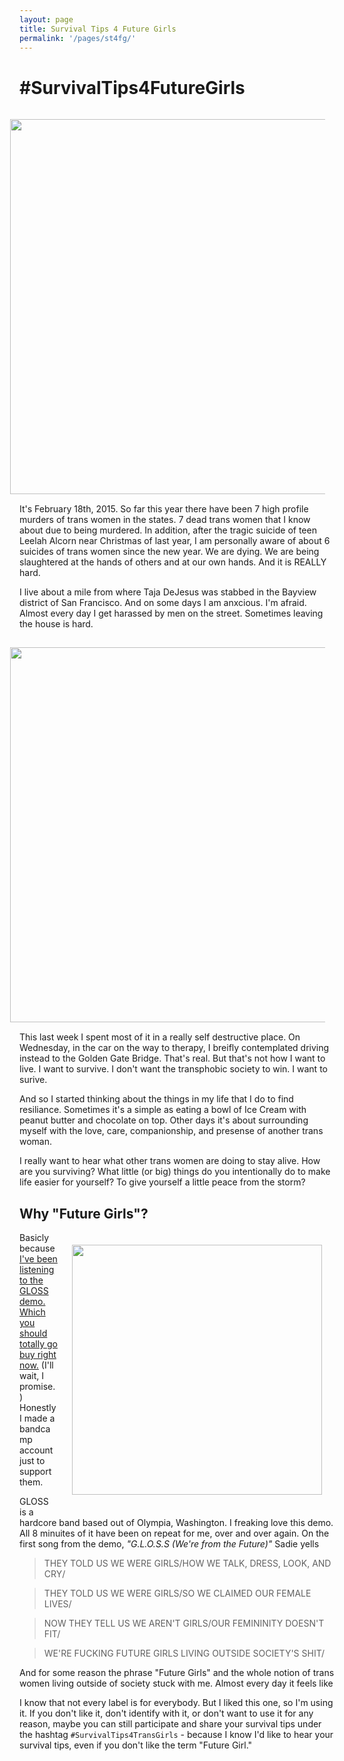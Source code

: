 ```yaml
---
layout: page
title: Survival Tips 4 Future Girls
permalink: '/pages/st4fg/'
---
```


# #SurvivalTips4FutureGirls

<img src="https://36.media.tumblr.com/ac11072a790d35614043a5baad01dd95/tumblr_nk0dv1KwkI1qz7dx8o1_1280.png" style="width: 600px; margin: 0 auto; padding: 15px" align="right">


It's February 18th, 2015. So far this year there have been 7 high profile murders of trans women in the states. 7 dead trans women that I know about due to being murdered. In addition, after the tragic suicide of teen Leelah Alcorn near Christmas of last year, I am personally aware of about 6 suicides of trans women since the new year. We are dying. We are being slaughtered at the hands of others and at our own hands. And it is REALLY hard.

I live about a mile from where Taja DeJesus was stabbed in the Bayview district of San Francisco. And on some days I am anxcious. I'm afraid. Almost every day I get harassed by men on the street. Sometimes leaving the house is hard.

<img src="https://40.media.tumblr.com/7920755dee95efc601064f093ea68d08/tumblr_nk0dv1KwkI1qz7dx8o2_1280.png" style="width: 600px; margin: 0 auto; padding: 15px" align="right">

This last week I spent most of it in a really self destructive place. On Wednesday, in the car on the way to therapy, I breifly contemplated driving instead to the Golden Gate Bridge. That's real. But that's not how I want to live. I want to survive. I don't want the transphobic society to win. I want to surive.

And so I started thinking about the things in my life that I do to find resiliance. Sometimes it's a simple as eating a bowl of Ice Cream with peanut butter and chocolate on top. Other days it's about surrounding myself with the love, care, companionship, and presense of another trans woman.

I really want to hear what other trans women are doing to stay alive. How are you surviving? What little (or big) things do you intentionally do to make life easier for yourself? To give yourself a little peace from the storm?

## Why "Future Girls"?

<img src="http://40.media.tumblr.com/5ebe5c141ce9b2898308f5cec155a8a9/tumblr_njrc8lwyVt1royllpo1_500.jpg" align="right" style="width: 400px; padding: 20px" />

Basicly because [I've been listening to the GLOSS demo. Which you should totally go buy right now.](http://girlslivingoutsidesocietysshit.bandcamp.com/) (I'll wait, I promise.) Honestly I made a bandcamp account just to support them.

GLOSS is a hardcore band based out of Olympia, Washington. I freaking love this demo. All 8 minuites of it have been on repeat for me, over and over again. On the first song from the demo, <em>"G.L.O.S.S (We're from the Future)"</em> Sadie yells


> THEY TOLD US WE WERE GIRLS/HOW WE TALK, DRESS, LOOK, AND CRY/

> THEY TOLD US WE WERE GIRLS/SO WE CLAIMED OUR FEMALE LIVES/

> NOW THEY TELL US WE AREN'T GIRLS/OUR FEMININITY DOESN'T FIT/

> WE'RE FUCKING FUTURE GIRLS LIVING OUTSIDE SOCIETY'S SHIT/

And for some reason the phrase "Future Girls" and the whole notion of trans women living outside of society stuck with me. Almost every day it feels like

I know that not every label is for everybody. But I liked this one, so I'm using it. If you don't like it, don't identify with it, or don't want to use it for any reason, maybe you can still participate and share your survival tips under the hashtag `#SurvivalTips4TransGirls` - because I know I'd like to hear your survival tips, even if you don't like the term "Future Girl."
